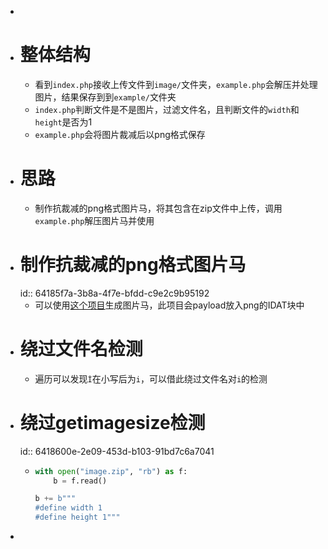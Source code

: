 -
- # 整体结构
	- 看到`index.php`接收上传文件到`image/`文件夹，`example.php`会解压并处理图片，结果保存到到`example/`文件夹
	- `index.php`判断文件是不是图片，过滤文件名，且判断文件的`width`和`height`是否为1
	- `example.php`会将图片裁减后以png格式保存
- # 思路
	- 制作抗裁减的png格式图片马，将其包含在zip文件中上传，调用`example.php`解压图片马并使用
- # 制作抗裁减的png格式图片马
  id:: 64185f7a-3b8a-4f7e-bfdd-c9e2c9b95192
	- 可以使用[这个项目](https://github.com/huntergregal/PNG-IDAT-Payload-Generator/)生成图片马，此项目会payload放入png的IDAT块中
- # 绕过文件名检测
	- 遍历可以发现`İ`在小写后为`i`，可以借此绕过文件名对`i`的检测
- # 绕过getimagesize检测
  id:: 6418600e-2e09-453d-b103-91bd7c6a7041
	- ```python
	  with open("image.zip", "rb") as f:
	      b = f.read()
	  
	  b += b"""
	  #define width 1
	  #define height 1"""
	  ```
-